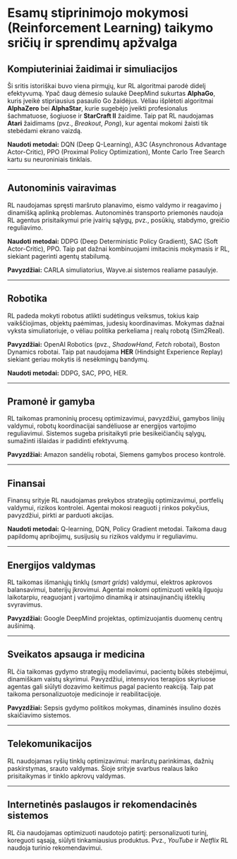 # Esamų stiprinimojo mokymosi (Reinforcement Learning) taikymo sričių ir sprendimų apžvalga

## Kompiuteriniai žaidimai ir simuliacijos

Ši sritis istoriškai buvo viena pirmųjų, kur RL algoritmai parodė didelį efektyvumą. Ypač daug dėmesio sulaukė DeepMind sukurtas **AlphaGo**, kuris įveikė stipriausius pasaulio Go žaidėjus. Vėliau išplėtoti algoritmai **AlphaZero** bei **AlphaStar**, kurie sugebėjo įveikti profesionalus šachmatuose, šogiuose ir **StarCraft II** žaidime. Taip pat RL naudojamas **Atari** žaidimams (pvz., *Breakout*, *Pong*), kur agentai mokomi žaisti tik stebėdami ekrano vaizdą.

**Naudoti metodai:** DQN (Deep Q-Learning), A3C (Asynchronous Advantage Actor-Critic), PPO (Proximal Policy Optimization), Monte Carlo Tree Search kartu su neuroniniais tinklais.

---

## Autonominis vairavimas

RL naudojamas spręsti maršruto planavimo, eismo valdymo ir reagavimo į dinamišką aplinką problemas. Autonominės transporto priemonės naudoja RL agentus prisitaikymui prie įvairių sąlygų, pvz., posūkių, stabdymo, greičio reguliavimo.

**Naudoti metodai:** DDPG (Deep Deterministic Policy Gradient), SAC (Soft Actor-Critic), PPO. Taip pat dažnai kombinuojami imitacinis mokymasis ir RL, siekiant pagerinti agentų stabilumą.

**Pavyzdžiai:** CARLA simuliatorius, Wayve.ai sistemos realiame pasaulyje.

---

## Robotika

RL padeda mokyti robotus atlikti sudėtingus veiksmus, tokius kaip vaikščiojimas, objektų paėmimas, judesių koordinavimas. Mokymas dažnai vyksta simuliatoriuje, o vėliau politika perkeliama į realų robotą (Sim2Real).

**Pavyzdžiai:** OpenAI Robotics (pvz., *ShadowHand*, *Fetch* robotai), Boston Dynamics robotai. Taip pat naudojama **HER** (Hindsight Experience Replay) siekiant geriau mokytis iš nesėkmingų bandymų.

**Naudoti metodai:** DDPG, SAC, PPO, HER.

---

## Pramonė ir gamyba

RL taikomas pramoninių procesų optimizavimui, pavyzdžiui, gamybos linijų valdymui, robotų koordinacijai sandėliuose ar energijos vartojimo reguliavimui. Sistemos sugeba prisitaikyti prie besikeičiančių sąlygų, sumažinti išlaidas ir padidinti efektyvumą.

**Pavyzdžiai:** Amazon sandėlių robotai, Siemens gamybos proceso kontrolė.

---

## Finansai

Finansų srityje RL naudojamas prekybos strategijų optimizavimui, portfelių valdymui, rizikos kontrolei. Agentai mokosi reaguoti į rinkos pokyčius, pavyzdžiui, pirkti ar parduoti akcijas.

**Naudoti metodai:** Q-learning, DQN, Policy Gradient metodai. Taikoma daug papildomų apribojimų, susijusių su rizikos valdymu ir reguliavimu.

---

## Energijos valdymas

RL taikomas išmaniųjų tinklų (*smart grids*) valdymui, elektros apkrovos balansavimui, baterijų įkrovimui. Agentai mokomi optimizuoti veiklą ilguoju laikotarpiu, reaguojant į vartojimo dinamiką ir atsinaujinančių išteklių svyravimus.

**Pavyzdžiai:** Google DeepMind projektas, optimizuojantis duomenų centrų aušinimą.

---

## Sveikatos apsauga ir medicina

RL čia taikomas gydymo strategijų modeliavimui, pacientų būkės stebėjimui, dinamiškam vaistų skyrimui. Pavyzdžiui, intensyvios terapijos skyriuose agentas gali siūlyti dozavimo keitimus pagal paciento reakciją. Taip pat taikoma personalizuotoje medicinoje ir reabilitacijoje.

**Pavyzdžiai:** Sepsis gydymo politikos mokymas, dinaminės insulino dozės skaičiavimo sistemos.

---

## Telekomunikacijos

RL naudojamas ryšių tinklų optimizavimui: maršrutų parinkimas, dažnių paskirstymas, srauto valdymas. Šioje srityje svarbus realaus laiko prisitaikymas ir tinklo apkrovų valdymas.

---

## Internetinės paslaugos ir rekomendacinės sistemos

RL čia naudojamas optimizuoti naudotojo patirtį: personalizuoti turinį, koreguoti sąsają, siūlyti tinkamiausius produktus. Pvz., *YouTube* ir *Netflix* RL naudoja turinio rekomendavimui.
